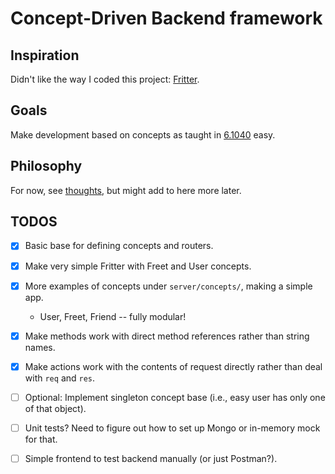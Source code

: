 # Concept-Driven Backend framework

## Inspiration

Didn't like the way I coded this project: [Fritter](https://github.com/BarishNamazov/fritter).

## Goals

Make development based on concepts as taught in [6.1040](https://61040-fa22.github.io/schedule) easy.

## Philosophy

For now, see [thoughts](https://github.com/BarishNamazov/conception/blob/main/thoughts.md), but might add to here more later.

## TODOS

- [x] Basic base for defining concepts and routers.

- [x] Make very simple Fritter with Freet and User concepts.

- [x] More examples of concepts under `server/concepts/`, making a simple app.

  - User, Freet, Friend -- fully modular!

- [x] Make methods work with direct method references rather than string names.

- [x] Make actions work with the contents of request directly rather than deal with `req` and `res`.

- [ ] Optional: Implement singleton concept base (i.e., easy user has only one of that object).

- [ ] Unit tests? Need to figure out how to set up Mongo or in-memory mock for that.

- [ ] Simple frontend to test backend manually (or just Postman?).
